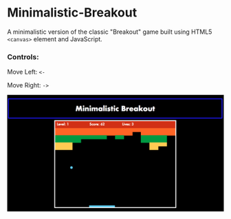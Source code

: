 # Minimalistic-Breakout
A minimalistic version of the classic "Breakout" game built using HTML5 `<canvas>` element and JavaScript.

### Controls:
Move Left: `<-`

Move Right: `->`

![Gameplay](https://github.com/HaR15/Minimalistic-Breakout/blob/master/GamePic.png "Gameplay")
